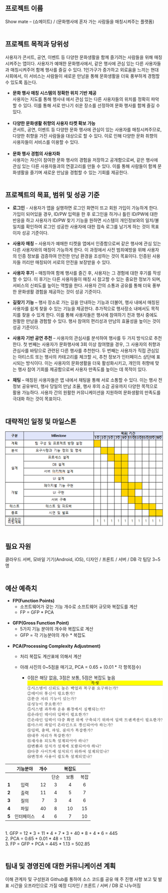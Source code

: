 ## 프로젝트 이름<br>
Show mate – (쇼메이트) / (문화행사에 혼자 가는 사람들을 매칭시켜주는 플랫폼)
<br><br>

## 프로젝트 목적과 당위성<br>
사용자가 콘서트, 공연, 이벤트 등 다양한 문화생활을 함께 즐기려는 사람들을 위해 매칭시켜주는 앱이다. 사용자가 예매한 문화행사에서, 같은 행사에 관심 있는 다른 사용자들과 매칭시켜주어 함께 행사를 즐길 수 있다. 1인가구가 증가하고 외로움을 느끼는 현대 사회에서, 이 서비스는 사람들이 새로운 만남을 통해 문화생활을 더욱 풍부하게 경험할 수 있도록 돕는다.

+ **문화 행사 매칭 시스템의 정확한 위치 기반 제공**<br>
사용자는 지도를 통해 행사내 에서 관심 있는 다른 사용자들의 위치를 정확히 파악할 수 있다. 이를 통해 서로 만나기 쉬운 장소를 선정하여 문화 행사를 함께 즐길 수 있다.<br><br>
+ **다양한 문화생활 취향의 사용자 타켓 확보 가능**<br>
콘서트, 공연, 이벤트 등 다양한 문화 행사에 관심이 있는 사용자를 매칭시켜주므로, 다양한 취향을 가진 사람들을 대상으로 할 수 있다. 이로 인해 다양한 문화 취향의 사용자들이 서비스를 이용할 수 있다.<br><br>
+ **문화 행사 경험의 사용자화**<br>
사용자는 자신이 참여한 문화 행사의 경험을 저장하고 공개함으로써, 같은 행사에 관심 있는 다른 사용자들과의 연결고리를 만들 수 있다. 이를 통해 사람들이 함께 문화생활을 즐기며 새로운 만남을 경험할 수 있는 기회를 제공한다.
<br><br>

## 프로젝트의 목표, 범위 및 성공 기준<br>

+ **로그인** - 사용자가 앱을 실행하면 로그인 화면이 뜨고 회원 가입이 가능하게 한다. 가입이 되어있을 경우, ID/PW 입력을 한 후 로그인을 하거나 틀린 ID/PW에 대한 반응을 하고 사용자가  ID/PW 찾기 기능을 원하면 시스템이 개인정보와의 일치/불일치를 확인하여 로그인 성공한 사용자에 대한 접속 로그를 남기게 하는 것이 목표이자 성공 기준이다.

 + **사용자 매칭** – 사용자가 예매한 티켓을 앱에서 인증함으로써 같은 행사에 관심 있는 다른 사용자와의 매칭이 가능하게 한다. 이 과정에서 사전 범죄예방을 위해 사용자의 인증 정보를 검증하여 안전한 만남 환경을 조성하는 것이 목표이다. 인증된 사용자들 끼리만 매칭되어 서로의 안전을 보장받을 수 있다.

+ **사용자 후기** – 매칭하여 함께 행사를 즐긴 후, 사용자는 그 경험에 대한 후기를 작성할 수 있다. 이 후기는 다른 사용자들이 매칭 시 참고할 수 있는 중요한 정보가 되며, 서비스의 신뢰도를 높이는 역할을 한다. 사용자 간의 소통과 공유를 통해 더욱 풍부한 문화생활 경험을 제공하는 것이 성공 기준이다.

 + **길찾기 기능** – 행사 장소로 가는 길을 안내하는 기능과 더불어, 행사 내에서 매칭된 사용자를 쉽게 찾을 수 있는 기능을 제공한다. 추가적으로 행사장소 내에서도 목적지를 찾을 수 있게 한다. 이를 통해 사용자들은 행사에 참여하기 전과 행사 중에도 원활한 만남을 경험할 수 있다. 행사 참여의 편리성과 만남의 효율성을 높이는 것이 성공 기준이다.

 + **사용자 기반 공연 추천** – 사용자의 관심사를 분석하여 행사를 두 가지 방식으로 추천한다. 첫 번째는 사용자가 문화행사에 3회 이상 참여했을 경우, 그 사용자의 취향과 관심사를 바탕으로 관련된 다른 행사를 추천한다. 두 번째는 사용자가 직접 관심있는 아티스트 또는 행사의 카테고리를 체크할 시, 추천 정보가 인터페이스 상단에 표시되는 방식이다. 이는 사용자의 문화생활을 더욱 활성화시키고, 개인의 취향에 맞는 행사 참여 기회를 제공함으로써 사용자 만족도를 높이는 데 목적이 있다.

+ **채팅** – 매칭된 사용자들은 앱 내에서 채팅을 통해 서로 소통할 수 있다. 이는 행사 전 정보 공유부터, 행사 당일의 만남 조율, 행사 후의 소감 공유까지 다양한 목적으로 활용 가능하다. 사용자 간의 원활한 커뮤니케이션을 지원하여 문화생활의 만족도를 극대화 하는 것이 목표이다.<br><br>


## 대략적인 일정 및 마일스톤

![일정 및 마일스톤](./일정마일스톤.png)
<br><br>

## 필요 자원<br>
클라우드 서버, 모바일 기기(Android, iOS), 디자인 / 프론트 / 서버 / DB 각 팀당 3~5명
<br><br>

## 예산 예측치
+ **FP(Function Points)**
    * 소프트웨어가 갖는 기능 개수로 소프트웨어 규모와 복잡도를 계산
    * FP = GFP * PCA
<br><br>
+ **GFP(Gross Function Point)**
    * 5가지 기능 분야의 개수와 복잡도로 계산
    * GFP = 각 기능분야의 개수 * 복잡도
<br><br>
+ **PCA(Processing Complexity Adjustment)**
    * 처리 복잡도 계산표에 의해서 계산
    * 아래 사진의 0~5점을 매기고, PCA = 0.65 + (0.01 * 각 항목점수)
        
        - 0점은 해당 없음, 3점은 보통, 5점은 복잡도 높음
    ![일정 및 마일스톤](./PCA.png)


||기능분야|개수||복잡도||
|:---:|:---:|:---:|:---:|:---:|:---:|
||||단순|보통|복잡
|**1**|입력|12|3|4|6|
|**2**|출력|11|4|5|7|
|**3**|질의|7|3|4|6|
|**4**|파일|40|8|10|15|
|**5**|인터페이스|4|6|7|10|
  
<br>
1. GFP = 12 * 3 + 11 * 4 + 7 * 3 + 40 * 8 + 4 * 6 = 445<br>
2. PCA = 0.65 + 0.01 * 48 = 1.13<br>
3. FP = GFP + PCA = 445 * 1.13 = 502.85
<br><br>

## 팀내 및 경영진에 대한 커뮤니케이션 계획

이해 관계자 및 구성원과 Github를 통하여 소스 코드를 공유
매 주 진행 사항 보고 및 발표 시간을 오프라인으로 가질 예정
디자인 / 프론트 / 서버 / DB 로 나누어짐

	
